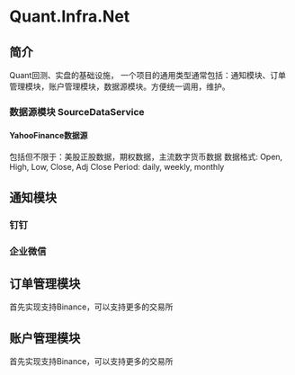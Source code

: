 # Quant.Infra.Net
## 简介
Quant回测、实盘的基础设施， 一个项目的通用类型通常包括：通知模块、订单管理模块，账户管理模块，数据源模块。方便统一调用，维护。

### 数据源模块 SourceDataService
#### YahooFinance数据源
包括但不限于：美股正股数据，期权数据，主流数字货币数据
数据格式: Open, High, Low, Close, Adj Close
Period: daily, weekly, monthly


## 通知模块
### 钉钉

### 企业微信

## 订单管理模块
首先实现支持Binance，可以支持更多的交易所

## 账户管理模块
首先实现支持Binance，可以支持更多的交易所


